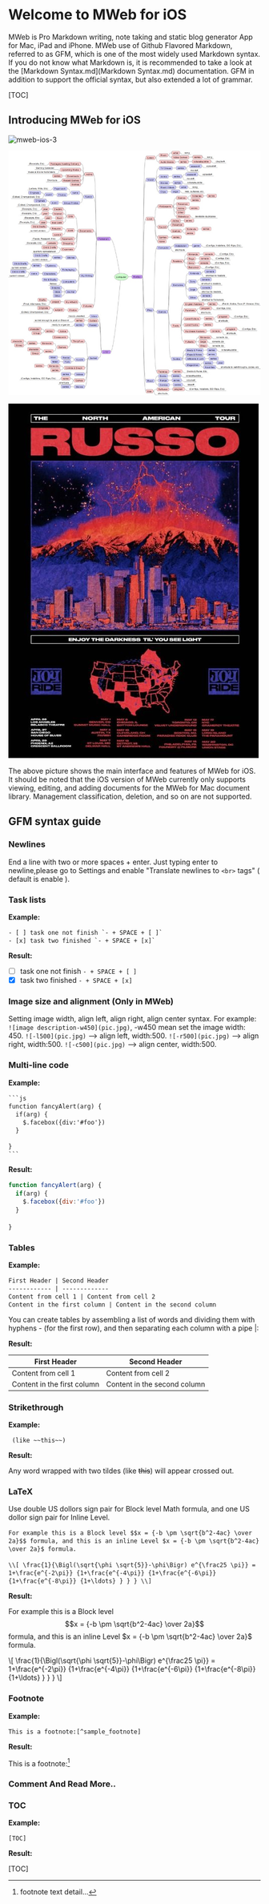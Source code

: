 # Welcome to MWeb for iOS

MWeb is Pro Markdown writing, note taking and static blog generator App for Mac, iPad and iPhone. MWeb use of Github Flavored Markdown, referred to as GFM, which is one of the most widely used Markdown syntax. If you do not know what Markdown is, it is recommended to take a look at the [Markdown Syntax.md](Markdown Syntax.md) documentation. GFM in addition to support the official syntax, but also extended a lot of grammar. 

[TOC]

## Introducing MWeb for iOS

![mweb-ios-3](media/mweb-ios-3.png)

![](media/15966938459644.jpg)


![](media/15966938688061.jpg)



The above picture shows the main interface and features of MWeb for iOS. It should be noted that the iOS version of MWeb currently only supports viewing, editing, and adding documents for the MWeb for Mac document library. Management classification, deletion, and so on are not supported.

## GFM syntax guide

### Newlines

End a line with two or more spaces + enter.
Just typing enter to newline,please go to Settings and enable "Translate newlines to `<br>` tags" ( default is enable ).

### Task lists

**Example:**

```
- [ ] task one not finish `- + SPACE + [ ]`
- [x] task two finished `- + SPACE + [x]`
```

**Result:**

- [ ] task one not finish `- + SPACE + [ ]`
- [x] task two finished `- + SPACE + [x]`

### Image size and alignment **(Only in MWeb)**

Setting image width, align left, align right, align center syntax. For example: `![image description-w450](pic.jpg)`, -w450 mean set the image width: 450. `![-l500](pic.jpg)` --> align left, width:500. `![-r500](pic.jpg)` --> align right, width:500. `![-c500](pic.jpg)` --> align center, width:500.

### Multi-line code

**Example:**

	```js
	function fancyAlert(arg) {
	  if(arg) {
	    $.facebox({div:'#foo'})
	  }

	}
	```

**Result:**

```js
function fancyAlert(arg) {
  if(arg) {
    $.facebox({div:'#foo'})
  }

}
```

### Tables

**Example:**

```
First Header | Second Header
------------ | -------------
Content from cell 1 | Content from cell 2
Content in the first column | Content in the second column
```

You can create tables by assembling a list of words and dividing them with hyphens - (for the first row), and then separating each column with a pipe |:

**Result:**

First Header | Second Header
------------ | -------------
Content from cell 1 | Content from cell 2
Content in the first column | Content in the second column


### Strikethrough

**Example:**

	 (like ~~this~~)

**Result:**

Any word wrapped with two tildes (like ~~this~~) will appear crossed out.

### LaTeX

Use double US dollors sign pair for Block level Math formula, and one US dollor sign pair for Inline Level.

```
For example this is a Block level $$x = {-b \pm \sqrt{b^2-4ac} \over 2a}$$ formula, and this is an inline Level $x = {-b \pm \sqrt{b^2-4ac} \over 2a}$ formula.

\\[ \frac{1}{\Bigl(\sqrt{\phi \sqrt{5}}-\phi\Bigr) e^{\frac25 \pi}} =
1+\frac{e^{-2\pi}} {1+\frac{e^{-4\pi}} {1+\frac{e^{-6\pi}}
{1+\frac{e^{-8\pi}} {1+\ldots} } } } \\]

```

**Result:**

For example this is a Block level $$x = {-b \pm \sqrt{b^2-4ac} \over 2a}$$ formula, and this is an inline Level $x = {-b \pm \sqrt{b^2-4ac} \over 2a}$ formula.

\\[ \frac{1}{\Bigl(\sqrt{\phi \sqrt{5}}-\phi\Bigr) e^{\frac25 \pi}} =
1+\frac{e^{-2\pi}} {1+\frac{e^{-4\pi}} {1+\frac{e^{-6\pi}}
{1+\frac{e^{-8\pi}} {1+\ldots} } } } \\]

### Footnote

**Example:**

```
This is a footnote:[^sample_footnote]
```

**Result:**

This is a footnote:[^sample_footnote]

[^sample_footnote]: footnote text detail...

### Comment And Read More..

<!-- comment -->
<!-- more -->

### TOC

**Example:**

```
[TOC]
```

**Result:**

[TOC]


